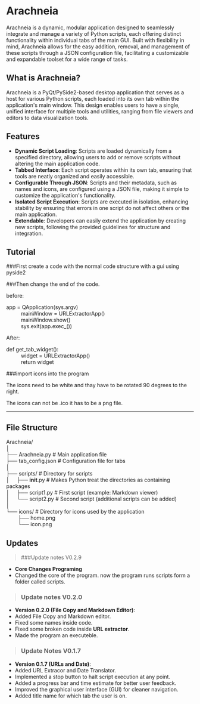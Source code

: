 # Arachneia

Arachneia is a dynamic, modular application designed to seamlessly integrate and manage a variety of Python scripts, each offering distinct functionality within individual tabs of the main GUI. Built with flexibility in mind, Arachneia allows for the easy addition, removal, and management of these scripts through a JSON configuration file, facilitating a customizable and expandable toolset for a wide range of tasks.

## What is Arachneia?

Arachneia is a PyQt/PySide2-based desktop application that serves as a host for various Python scripts, each loaded into its own tab within the application's main window. This design enables users to have a single, unified interface for multiple tools and utilities, ranging from file viewers and editors to data visualization tools.

## Features

- **Dynamic Script Loading**: Scripts are loaded dynamically from a specified directory, allowing users to add or remove scripts without altering the main application code.
- **Tabbed Interface**: Each script operates within its own tab, ensuring that tools are neatly organized and easily accessible.
- **Configurable Through JSON**: Scripts and their metadata, such as names and icons, are configured using a JSON file, making it simple to customize the application's functionality.
- **Isolated Script Execution**: Scripts are executed in isolation, enhancing stability by ensuring that errors in one script do not affect others or the main application.
- **Extendable**: Developers can easily extend the application by creating new scripts, following the provided guidelines for structure and integration.

## Tutorial

###First create a code with the normal code structure with a gui using pyside2

###Then change the end of the code.

before: 
>
app = QApplication(sys.argv)<br>
&nbsp;&nbsp;&nbsp;&nbsp;&nbsp;&nbsp;&nbsp;&nbsp;&nbsp; mainWindow = URLExtractorApp()<br>
&nbsp;&nbsp;&nbsp;&nbsp;&nbsp;&nbsp;&nbsp;&nbsp;&nbsp; mainWindow.show()<br>
&nbsp;&nbsp;&nbsp;&nbsp;&nbsp;&nbsp;&nbsp;&nbsp;&nbsp; sys.exit(app.exec_())<br>


After: 
>
def get_tab_widget():<br>
&nbsp;&nbsp;&nbsp;&nbsp;&nbsp;&nbsp;&nbsp;&nbsp;&nbsp; widget = URLExtractorApp()<br>
&nbsp;&nbsp;&nbsp;&nbsp;&nbsp;&nbsp;&nbsp;&nbsp;&nbsp; return widget<br>


###import icons into the program

The icons need to be white and thay have to be rotated 90 degrees to the right.

The icons can not be .ico it has to be a png file.

---
## File Structure

Arachneia/<br>
│<br>
├── Arachneia.py                 # Main application file<br>
├── tab_config.json              # Configuration file for tabs<br>
│<br>
├── scripts/                     # Directory for scripts<br>
│&nbsp;&nbsp;&nbsp;&nbsp;&nbsp;├── __init__.py              # Makes Python treat the directories as containing packages<br>
│&nbsp;&nbsp;&nbsp;&nbsp;&nbsp;├── script1.py               # First script (example: Markdown viewer)<br>
│&nbsp;&nbsp;&nbsp;&nbsp;&nbsp;└── script2.py               # Second script (additional scripts can be added)<br>
│<br>
└── icons/                       # Directory for icons used by the application<br>
&nbsp;&nbsp;&nbsp;&nbsp;&nbsp;&nbsp;&nbsp;&nbsp;├── home.png<br>
&nbsp;&nbsp;&nbsp;&nbsp;&nbsp;&nbsp;&nbsp;&nbsp;└── icon.png<br>

## Updates
>###Update notes V0.2.9
- **Core Changes Programing**
- Changed the core of the program. now the program runs scripts form a folder called scripts.

>### Update notes V0.2.0
- **Version 0.2.0 (File Copy and Markdown Editor)**:
- Added File Copy and Markdown editor.
- Fixed some names inside code.
- Fixed some broken code inside **URL extractor**.
- Made the program an executeble.


>### Update Notes V0.1.7
- **Version 0.1.7 (URLs and Date)**:
- Added URL Extracor and Date Translator.
- Implemented a stop button to halt script execution at any point.
- Added a progress bar and time estimate for better user feedback.
- Improved the graphical user interface (GUI) for cleaner navigation.
- Added title name for which tab the user is on.
